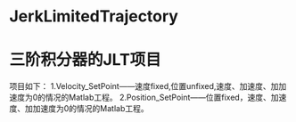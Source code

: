 # JerkLimitedTrajectory
三阶积分器的JLT项目
====

项目如下：
1.Velocity_SetPoint——速度fixed,位置unfixed,速度、加速度、加加速度为0的情况的Matlab工程。
2.Position_SetPoint——位置fixed，速度、加速度、加加速度为0的情况的Matlab工程。
